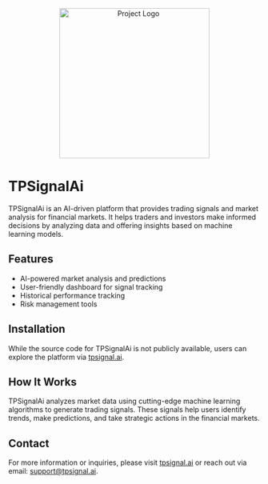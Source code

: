 <div style="text-align: center;">
<img src="https://tpsignal.ai/wp-content/uploads/2024/10/TPSIGNAL.png" alt="Project Logo" width="300"/>
</div>

# TPSignalAi

TPSignalAi is an AI-driven platform that provides trading signals and market analysis for financial markets. It helps traders and investors make informed decisions by analyzing data and offering insights based on machine learning models.

## Features

- AI-powered market analysis and predictions
- User-friendly dashboard for signal tracking
- Historical performance tracking
- Risk management tools

## Installation

While the source code for TPSignalAi is not publicly available, users can explore the platform via [tpsignal.ai](https://tpsignal.ai). 

## How It Works

TPSignalAi analyzes market data using cutting-edge machine learning algorithms to generate trading signals. These signals help users identify trends, make predictions, and take strategic actions in the financial markets.

## Contact

For more information or inquiries, please visit [tpsignal.ai](https://tpsignal.ai) or reach out via email: support@tpsignal.ai.
